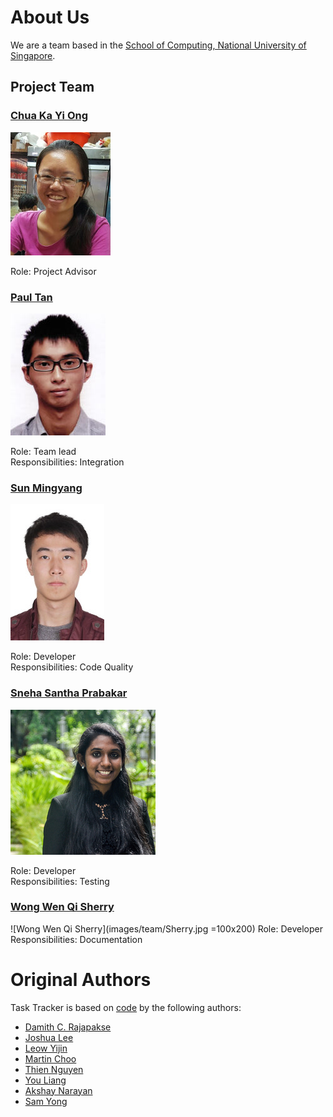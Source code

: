 # About Us

We are a team based in the [School of Computing, National University of Singapore](http://www.comp.nus.edu.sg).

## Project Team

### [Chua Ka Yi Ong](https://github.com/kychua)

![Chua Ka Yi Ong](images/team/ChuaKaYiOng.jpg)

Role: Project Advisor

### [Paul Tan](https://github.com/pyokagan)

![Paul Tan](images/team/PaulTan.jpg)

Role: Team lead <br>
Responsibilities: Integration

### [Sun Mingyang](https://github.com/nightism)

![Sun Mingyang](images/team/SunMingyang.jpg)

Role: Developer <br>
Responsibilities: Code Quality

### [Sneha Santha Prabakar](https://github.com/snehasp13)
![Sneha Santha Prabakar](images/team/Sneha.jpg)

Role: Developer <br>
Responsibilities: Testing

### [Wong Wen Qi Sherry](https://github.com/potatowagon)
![Wong Wen Qi Sherry](images/team/Sherry.jpg =100x200)
Role: Developer <br>
Responsibilities: Documentation

# Original Authors

Task Tracker is based on [code](https://github.com/se-edu/addressbook-level4) by the following authors:

* [Damith C. Rajapakse](http://www.comp.nus.edu.sg/~damithch)
* [Joshua Lee](http://github.com/lejolly)
* [Leow Yijin](http://github.com/yijinl)
* [Martin Choo](http://github.com/m133225)
* [Thien Nguyen](https://github.com/ndt93)
* [You Liang](http://github.com/yl-coder)
* [Akshay Narayan](https://github.com/se-edu/addressbook-level4/pulls?q=is%3Apr+author%3Aokkhoy)
* [Sam Yong](https://github.com/se-edu/addressbook-level4/pulls?q=is%3Apr+author%3Amauris)

